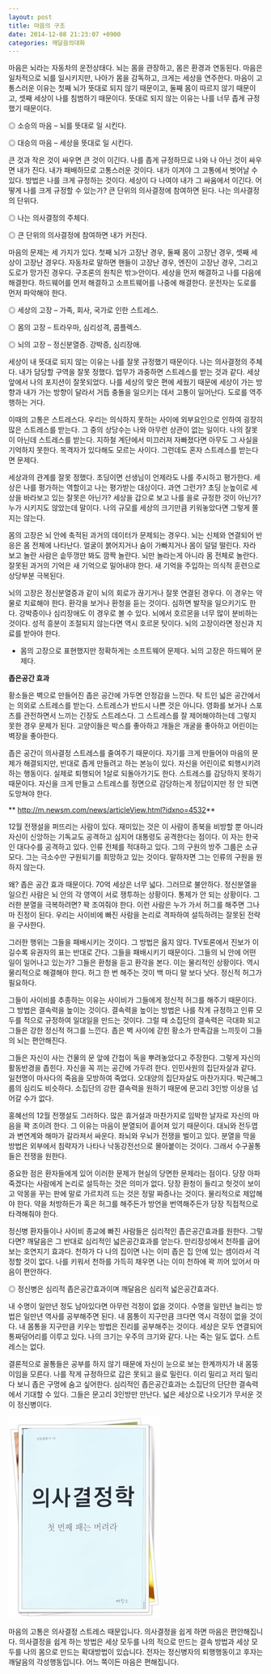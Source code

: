 ```yaml
---
layout: post
title: 마음의 구조
date: 2014-12-08 21:23:07 +0900
categories: 깨달음의대화
---
```

마음은 뇌라는 자동차의 운전상태다. 뇌는 몸을 관장하고, 몸은 환경과 연동된다. 마음은 일차적으로 뇌를 일시키지만, 나아가 몸을 감독하고, 크게는 세상을 연주한다. 마음이 고통스러운 이유는 첫째 뇌가 뜻대로 되지 않기 때문이고, 둘째 몸이 따르지 않기 때문이고, 셋째 세상이 나를 침범하기 때문이다. 뜻대로 되지 않는 이유는 나를 너무 좁게 규정했기 때문이다. 

  


◎ 소승의 마음 – 뇌를 뜻대로 일 시킨다.  
      
◎ 대승의 마음 – 세상을 뜻대로 일 시킨다. 

  


큰 것과 작은 것이 싸우면 큰 것이 이긴다. 나를 좁게 규정하므로 나와 나 아닌 것이 싸우면 내가 진다. 내가 패배하므로 고통스러운 것이다. 내가 이겨야 그 고통에서 벗어날 수 있다. 방법은 나를 크게 규정하는 것이다. 세상이 다 나여야 내가 그 싸움에서 이긴다. 어떻게 나를 크게 규정할 수 있는가? 큰 단위의 의사결정에 참여하면 된다. 나는 의사결정의 단위다. 

  


◎ 나는 의사결정의 주체다.  
      
◎ 큰 단위의 의사결정에 참여하면 내가 커진다. 

  


마음의 문제는 세 가지가 있다. 첫째 뇌가 고장난 경우, 둘째 몸이 고장난 경우, 셋째 세상이 고장난 경우다. 자동차로 말하면 핸들이 고장난 경우, 엔진이 고장난 경우, 그리고 도로가 망가진 경우다. 구조론의 원칙은 밖≫안이다. 세상을 먼저 해결하고 나를 다음에 해결한다. 하드웨어를 먼저 해결하고 소프트웨어를 나중에 해결한다. 운전자는 도로를 먼저 파악해야 한다. 

  


◎ 세상의 고장 – 가족, 회사, 국가로 인한 스트레스.  
      
◎ 몸의 고장 – 트라우마, 심리성격, 콤플렉스.  
      
◎ 뇌의 고장 – 정신분열증. 강박증, 심리장애. 

  


세상이 내 뜻대로 되지 않는 이유는 나를 잘못 규정했기 때문이다. 나는 의사결정의 주체다. 내가 담당할 구역을 잘못 정했다. 업무가 과중하면 스트레스를 받는 것과 같다. 세상 앞에서 나의 포지션이 잘못되었다. 나를 세상의 맞은 편에 세웠기 때문에 세상이 가는 방향과 내가 가는 방향이 달라서 거듭 충돌을 일으키는 데서 고통이 일어난다. 도로를 역주행하는 거다. 

  


이때의 고통은 스트레스다. 우리는 의식하지 못하는 사이에 외부요인으로 인하여 굉장히 많은 스트레스를 받는다. 그 중의 상당수는 나와 아무런 상관이 없는 일이다. 나의 잘못이 아닌데 스트레스를 받는다. 지하철 계단에서 미끄러져 자빠졌다면 아무도 그 사실을 기억하지 못한다. 목격자가 있다해도 모르는 사이다. 그런데도 혼자 스트레스를 받는다면 문제다. 

  


세상과의 관계를 잘못 정했다. 초딩이면 선생님이 언제라도 나를 주시하고 평가한다. 세상은 나를 평가하는 역할이고 나는 평가받는 대상이다. 과연 그런가? 초딩 눈높이로 세상을 바라보고 있는 잘못은 아닌가? 세상을 갑으로 보고 나를 을로 규정한 것이 아닌가? 누가 시키지도 않았는데 말이다. 나의 규모를 세상의 크기만큼 키워놓았다면 그렇게 쫄지는 않는다. 

  


몸의 고장은 뇌 안에 축적된 과거의 데이터가 문제되는 경우다. 뇌는 신체와 연결되어 반응은 몸 전체에 나타난다. 얼굴이 붉어지거나 숨이 가빠지거나 몸이 덜덜 떨린다. 자라 보고 놀란 사람은 솥뚜껑만 봐도 깜짝 놀란다. 뇌만 놀라는게 아니라 몸 전체로 놀란다. 잘못된 과거의 기억은 새 기억으로 밀어내야 한다. 새 기억을 주입하는 의식적 훈련으로 상당부분 극복된다. 

  


뇌의 고장은 정신분열증과 같이 뇌의 회로가 끊기거나 잘못 연결된 경우다. 이 경우는 약물로 치료해야 한다. 환각을 보거나 환청을 듣는 것이다. 심하면 발작을 일으키기도 한다. 강박증이나 심리장애도 이 경우로 볼 수 있다. 뇌에서 호르몬을 너무 많이 분비하는 것이다. 성적 흥분이 조절되지 않는다면 역시 호르몬 탓이다. 뇌의 고장이라면 정신과 치료를 받아야 한다. 

  


* 몸의 고장으로 표현했지만 정확하게는 소프트웨어 문제다. 뇌의 고장은 하드웨어 문제다. 

  


**좁은공간 효과** 

  


황소들은 벽으로 만들어진 좁은 공간에 가두면 안정감을 느낀다. 탁 트인 넓은 공간에서는 의외로 스트레스를 받는다. 스트레스가 반드시 나쁜 것은 아니다. 영화를 보거나 스포츠를 관전하면서 느끼는 긴장도 스트레스다. 그 스트레스를 잘 제어해야하는데 그렇지 못한 경우 문제가 된다. 고양이들은 박스를 좋아하고 개들은 개굴을 좋아하고 어린이는 벽장을 좋아한다. 

  


좁은 공간이 의사결정 스트레스를 줄여주기 때문이다. 자기를 크게 만들어야 마음의 문제가 해결되지만, 반대로 좁게 만들려고 하는 본능이 있다. 자신을 어린이로 퇴행시키려 하는 행동이다. 실제로 퇴행되어 1살로 되돌아가기도 한다. 스트레스를 감당하지 못하기 때문이다. 자신을 크게 만들고 스트레스를 정면으로 감당하는게 정답이지만 정 안 되면 도망쳐야 한다. 

  


 
** http://m.newsm.com/news/articleView.html?idxno=4532** 

  


12월 전쟁설을 퍼뜨리는 사람이 있다. 재미있는 것은 이 사람이 종북을 비방할 뿐 아니라 자신이 신앙하는 기독교도 공격하고 심지어 대통령도 공격한다는 점이다. 이 자는 한국인 대다수를 공격하고 있다. 인류 전체를 적대하고 있다. 그의 구원의 방주 그룹은 소규모다. 그는 극소수만 구원되기를 희망하고 있는 것이다. 말하자면 그는 인류의 구원을 원하지 않는다. 

  


왜? 좁은 공간 효과 때문이다. 70억 세상은 너무 넓다. 그러므로 불안하다. 정신분열을 일으킨 사람은 뇌 안의 각 영역이 서로 쟁투하는 상황이다. 통제가 안 되는 상황이다. 그러한 분열을 극복하려면? 꽉 조여줘야 한다. 이런 사람은 누가 가서 허그를 해주면 그나마 진정이 된다. 우리는 사이비에 빠진 사람을 논리로 격파하여 설득하려는 잘못된 전략을 구사한다. 

  


그러한 행위는 그들을 패배시키는 것이다. 그 방법은 옳지 않다. TV토론에서 진보가 이길수록 유권자의 표는 반대로 간다. 그들을 패배시키기 때문이다. 그들의 뇌 안에 어떤 일이 일어나고 있는가? 그들은 환청을 듣고 환각을 본다. 이는 물리적인 상황이다. 역시 물리적으로 해결해야 한다. 허그 한 번 해주는 것이 백 마디 말 보다 낫다. 정신적 허그가 필요하다. 

  


그들이 사이비를 추종하는 이유는 사이비가 그들에게 정신적 허그를 해주기 때문이다. 그 방법은 결속력을 높이는 것이다. 결속력을 높이는 방법은 나를 작게 규정하고 인류 모두를 적으로 규정하여 일대일을 만드는 것이다. 그럴 때 소집단의 결속력은 극대화 되고 그들은 강한 정신적 허그를 느낀다. 좁은 벽 사이에 갇힌 황소가 만족감을 느끼듯이 그들의 뇌는 편안해진다. 

  


그들은 자신이 사는 건물의 문 앞에 간첩이 독을 뿌려놓았다고 주장한다. 그렇게 자신의 활동반경을 좁힌다. 자신을 꼭 끼는 공간에 가두려 한다. 인민사원의 집단자살과 같다. 일천명이 마사다의 죽음을 모방하여 죽었다. 오대양의 집단자살도 마찬가지다. 박근혜그룹의 심리도 비슷하다. 소집단의 강한 결속력을 원하기 때문에 문고리 3인방 이상을 넘어갈 수가 없다. 

  


홍혜선의 12월 전쟁설도 그러하다. 많은 휴거설과 마찬가지로 임박한 날자로 자신의 마음을 꽉 조이려 한다. 그 이유는 마음이 분열되어 흩어져 있기 때문이다. 대뇌와 전두엽과 변연계와 해마가 갈라져서 싸운다. 좌뇌와 우뇌가 전쟁을 벌이고 있다. 분열을 막을 방법은 외부에서 침략자가 나타나 낙동강전선으로 몰아붙이는 것이다. 그래서 수구꼴통들은 전쟁을 원한다. 

  


중요한 점은 환자들에게 있어 이러한 문제가 현실의 당면한 문제라는 점이다. 당장 아파 죽겠다는 사람에게 논리로 설득하는 것은 의미가 없다. 당장 환청이 들리고 헛것이 보이고 악몽을 꾸는 판에 말로 가르치려 드는 것은 정말 짜증나는 것이다. 물리적으로 제압해야 한다. 약을 처방하든가 혹은 허그를 해주든가 방언을 번역해주든가 당장 직접적으로 타격해줘야 한다. 

  


정신병 환자들이나 사이비 종교에 빠진 사람들은 심리적인 좁은공간효과를 원한다. 그렇다면? 깨달음은 그 반대로 심리적인 넓은공간효과를 얻는다. 만리장성에서 천하를 굽어보는 호연지기 효과다. 천하가 다 나의 집이면 나는 이미 좁은 집 안에 있는 셈이라서 걱정할 것이 없다. 나를 키워서 천하를 가득히 채우면 나는 이미 천하에 꽉 끼어 있어서 마음이 편안하다. 

  


◎ 정신병은 심리적 좁은공간효과이며 깨달음은 심리적 넓은공간효과다. 

  


내 수명이 일만년 정도 남아있다면 아무런 걱정이 없을 것이다. 수명을 일만년 늘리는 방법은 일만년 역사를 공부해주면 된다. 내 몸통이 지구만큼 크다면 역시 걱정이 없을 것이다. 내 몸통을 지구만큼 키우는 방법은 진리를 공부해주는 것이다. 세상은 모두 연결되어 통짜덩어리를 이루고 있다. 나의 크기는 우주의 크기와 같다. 나는 죽는 일도 없다. 스트레스는 없다. 

  


결론적으로 꼴통들은 공부를 하지 않기 때문에 자신이 눈으로 보는 한계까지가 내 몸뚱이임을 모른다. 나를 작게 규정하므로 갑은 못되고 을로 밀린다. 이리 밀리고 저리 밀리다 보니 좁은 구멍에 숨고 싶어한다. 심리적인 좁은공간효과는 소집단의 단단한 결속력에서 기대할 수 있다. 그들은 문고리 3인방만 만난다. 넓은 세상으로 나오기가 무서운 것이 정신병이다. 

  



<img src="files/attach/images/198/636/544/111.JPG" alt="111.JPG" width="300" height="397" />   


  


마음의 고통은 의사결정 스트레스 때문입니다. 의사결정을 쉽게 하면 마음은 편안해집니다. 의사결정을 쉽게 하는 방법은 세상 모두를 나의 적으로 만드는 결속 방법과 세상 모두를 나의 몸으로 만드는 확대방법이 있습니다. 전자는 정신병자의 퇴행행동이고 후자는 깨달음의 각성행동입니다. 어느 쪽이든 마음은 편해집니다.
